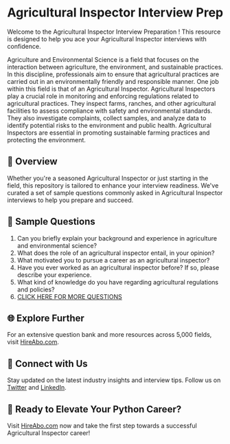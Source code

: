 # Agricultural Inspector Interview Prep

Welcome to the Agricultural Inspector Interview Preparation ! This resource is designed to help you ace your Agricultural Inspector interviews with confidence.

Agriculture and Environmental Science is a field that focuses on the interaction between agriculture, the environment, and sustainable practices. In this discipline, professionals aim to ensure that agricultural practices are carried out in an environmentally friendly and responsible manner. One job within this field is that of an Agricultural Inspector. Agricultural Inspectors play a crucial role in monitoring and enforcing regulations related to agricultural practices. They inspect farms, ranches, and other agricultural facilities to assess compliance with safety and environmental standards. They also investigate complaints, collect samples, and analyze data to identify potential risks to the environment and public health. Agricultural Inspectors are essential in promoting sustainable farming practices and protecting the environment.

## 🚀 Overview

Whether you're a seasoned Agricultural Inspector or just starting in the field, this repository is tailored to enhance your interview readiness. We've curated a set of sample questions commonly asked in Agricultural Inspector interviews to help you prepare and succeed.

## 📝 Sample Questions

1. Can you briefly explain your background and experience in agriculture and environmental science?
2. What does the role of an agricultural inspector entail, in your opinion?
3. What motivated you to pursue a career as an agricultural inspector?
4. Have you ever worked as an agricultural inspector before? If so, please describe your experience.
5. What kind of knowledge do you have regarding agricultural regulations and policies?
6. [CLICK HERE FOR MORE QUESTIONS](https://hireabo.com/job/10_0_3/Agricultural%20Inspector)

## 🌐 Explore Further

For an extensive question bank and more resources across 5,000 fields, visit [HireAbo.com](https://www.hireabo.com).

## 📱 Connect with Us

Stay updated on the latest industry insights and interview tips. Follow us on [Twitter](https://twitter.com/hireabo) and [LinkedIn](https://www.linkedin.com/in/hire-abo-3609972a8/).

## 🚀 Ready to Elevate Your Python Career?

Visit [HireAbo.com](https://www.hireabo.com) now and take the first step towards a successful Agricultural Inspector career!